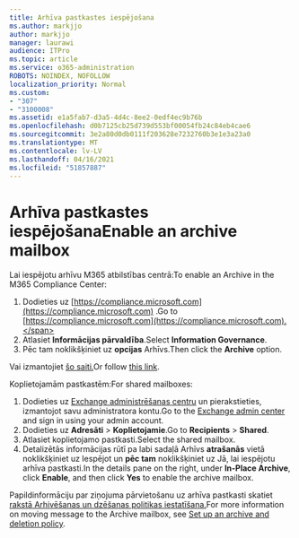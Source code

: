 ```yaml
---
title: Arhīva pastkastes iespējošana
ms.author: markjjo
author: markjjo
manager: laurawi
audience: ITPro
ms.topic: article
ms.service: o365-administration
ROBOTS: NOINDEX, NOFOLLOW
localization_priority: Normal
ms.custom:
- "307"
- "3100008"
ms.assetid: e1a5fab7-d3a5-4d4c-8ee2-0edf4ec9b76b
ms.openlocfilehash: d0b7125cb25d739d553bf00054fb24c84eb4cae6
ms.sourcegitcommit: 3e2a80d0db0111f203628e7232760b3e1e3a23a0
ms.translationtype: MT
ms.contentlocale: lv-LV
ms.lasthandoff: 04/16/2021
ms.locfileid: "51857887"
---
```

# <a name="enable-an-archive-mailbox"></a><span data-ttu-id="be394-102">Arhīva pastkastes iespējošana</span><span class="sxs-lookup"><span data-stu-id="be394-102">Enable an archive mailbox</span></span>

<span data-ttu-id="be394-103">Lai iespējotu arhīvu M365 atbilstības centrā:</span><span class="sxs-lookup"><span data-stu-id="be394-103">To enable an Archive in the M365 Compliance Center:</span></span>

1. <span data-ttu-id="be394-104">Dodieties uz [https://compliance.microsoft.com](https://compliance.microsoft.com) .</span><span class="sxs-lookup"><span data-stu-id="be394-104">Go to [https://compliance.microsoft.com](https://compliance.microsoft.com).</span></span>
2. <span data-ttu-id="be394-105">Atlasiet **Informācijas pārvaldība**.</span><span class="sxs-lookup"><span data-stu-id="be394-105">Select **Information Governance**.</span></span>
3. <span data-ttu-id="be394-106">Pēc tam noklikšķiniet uz **opcijas** Arhīvs.</span><span class="sxs-lookup"><span data-stu-id="be394-106">Then click the **Archive** option.</span></span>

<span data-ttu-id="be394-107">Vai izmantojiet [šo saiti.](https://sip.compliance.microsoft.com/informationgovernance?viewid=archive)</span><span class="sxs-lookup"><span data-stu-id="be394-107">Or follow [this link](https://sip.compliance.microsoft.com/informationgovernance?viewid=archive).</span></span>  

<span data-ttu-id="be394-108">Koplietojamām pastkastēm:</span><span class="sxs-lookup"><span data-stu-id="be394-108">For shared mailboxes:</span></span>

1. <span data-ttu-id="be394-109">Dodieties uz [Exchange administrēšanas centru](https://outlook.office365.com/ecp) un pierakstieties, izmantojot savu administratora kontu.</span><span class="sxs-lookup"><span data-stu-id="be394-109">Go to the [Exchange admin center](https://outlook.office365.com/ecp) and sign in using your admin account.</span></span>
2. <span data-ttu-id="be394-110">Dodieties uz **Adresāti**  >  **Koplietojamie**.</span><span class="sxs-lookup"><span data-stu-id="be394-110">Go to **Recipients** > **Shared**.</span></span>
3. <span data-ttu-id="be394-111">Atlasiet koplietojamo pastkasti.</span><span class="sxs-lookup"><span data-stu-id="be394-111">Select the shared mailbox.</span></span>
4. <span data-ttu-id="be394-112">Detalizētās informācijas rūtī pa labi sadaļā Arhīvs **atrašanās** vietā  noklikšķiniet uz Iespējot un **pēc tam** noklikšķiniet uz Jā, lai iespējotu arhīva pastkasti.</span><span class="sxs-lookup"><span data-stu-id="be394-112">In the details pane on the right, under **In-Place Archive**, click **Enable**, and then click **Yes** to enable the archive mailbox.</span></span>

<span data-ttu-id="be394-113">Papildinformāciju par ziņojuma pārvietošanu uz arhīva pastkasti skatiet [rakstā Arhivēšanas un dzēšanas politikas iestatīšana.](https://docs.microsoft.com//office365/securitycompliance/set-up-an-archive-and-deletion-policy-for-mailboxes)</span><span class="sxs-lookup"><span data-stu-id="be394-113">For more information on moving message to the Archive mailbox, see [Set up an archive and deletion policy](https://docs.microsoft.com//office365/securitycompliance/set-up-an-archive-and-deletion-policy-for-mailboxes).</span></span>
